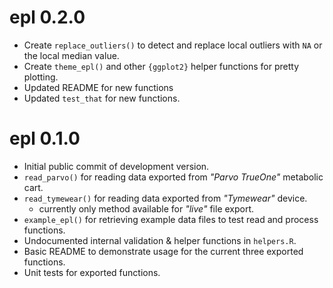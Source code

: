 # epl 0.2.0

* Create `replace_outliers()` to detect and replace local outliers with `NA` or the local median value.
* Create `theme_epl()` and other `{ggplot2}` helper functions for pretty plotting.
* Updated README for new functions
* Updated `test_that` for new functions.

# epl 0.1.0

* Initial public commit of development version.
* `read_parvo()` for reading data exported from *"Parvo TrueOne"* metabolic cart.
* `read_tymewear()` for reading data exported from *"Tymewear"* device.
    * currently only method available for *"live"* file export.
* `example_epl()` for retrieving example data files to test read and process functions.
* Undocumented internal validation & helper functions in `helpers.R`.
* Basic README to demonstrate usage for the current three exported functions.
* Unit tests for exported functions.
